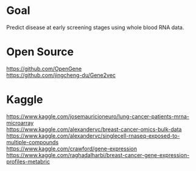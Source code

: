# Goal
Predict disease at early screening stages using whole blood RNA data.

# Open Source
https://github.com/OpenGene <br>
https://github.com/jingcheng-du/Gene2vec 

# Kaggle
https://www.kaggle.com/josemauricioneuro/lung-cancer-patients-mrna-microarray <br>
https://www.kaggle.com/alexandervc/breast-cancer-omics-bulk-data <br>
https://www.kaggle.com/alexandervc/singlecell-rnaseq-exposed-to-multiple-compounds <br>
https://www.kaggle.com/crawford/gene-expression <br>
https://www.kaggle.com/raghadalharbi/breast-cancer-gene-expression-profiles-metabric 
